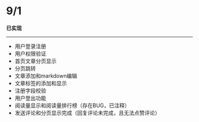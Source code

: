 # 9/1 #
**已实现**

----------

- 用户登录注册
- 用户权限验证
- 首页文章分页显示
- 分页跳转
- 文章添加和markdown编辑
- 文章标签的添加和显示
- 注册字段校验
- 用户登出功能
- 阅读量显示和阅读量排行榜（存在BUG，已注释）
- 发送评论和分页显示完成（回复评论未完成，且无法点赞评论）